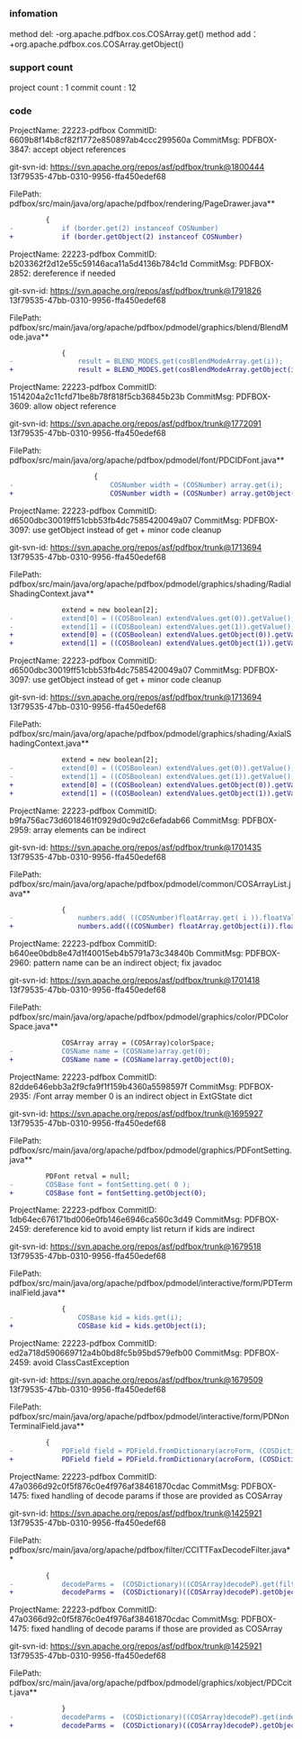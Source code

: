 ###  infomation 
method del:
-org.apache.pdfbox.cos.COSArray.get()
method add：
+org.apache.pdfbox.cos.COSArray.getObject()
###  support count
project count : 1
commit count : 12
###  code
ProjectName: 22223-pdfbox
CommitID: 6609b8f14b8cf82f1772e850897ab4ccc299560a
CommitMsg: PDFBOX-3847: accept object references

git-svn-id: https://svn.apache.org/repos/asf/pdfbox/trunk@1800444 13f79535-47bb-0310-9956-ffa450edef68

FilePath: pdfbox/src/main/java/org/apache/pdfbox/rendering/PageDrawer.java**
```diff
         {
-            if (border.get(2) instanceof COSNumber)
+            if (border.getObject(2) instanceof COSNumber)
```
ProjectName: 22223-pdfbox
CommitID: b203362f2d12e55c59146aca11a5d4136b784c1d
CommitMsg: PDFBOX-2852: dereference if needed

git-svn-id: https://svn.apache.org/repos/asf/pdfbox/trunk@1791826 13f79535-47bb-0310-9956-ffa450edef68

FilePath: pdfbox/src/main/java/org/apache/pdfbox/pdmodel/graphics/blend/BlendMode.java**
```diff
             {
-                result = BLEND_MODES.get(cosBlendModeArray.get(i));
+                result = BLEND_MODES.get(cosBlendModeArray.getObject(i));
```
ProjectName: 22223-pdfbox
CommitID: 1514204a2c11cfd71be8b78f818f5cb36845b23b
CommitMsg: PDFBOX-3609: allow object reference

git-svn-id: https://svn.apache.org/repos/asf/pdfbox/trunk@1772091 13f79535-47bb-0310-9956-ffa450edef68

FilePath: pdfbox/src/main/java/org/apache/pdfbox/pdmodel/font/PDCIDFont.java**
```diff
                     {
-                        COSNumber width = (COSNumber) array.get(i);
+                        COSNumber width = (COSNumber) array.getObject(i);
```
ProjectName: 22223-pdfbox
CommitID: d6500dbc30019ff51cbb53fb4dc7585420049a07
CommitMsg: PDFBOX-3097: use getObject instead of get + minor code cleanup

git-svn-id: https://svn.apache.org/repos/asf/pdfbox/trunk@1713694 13f79535-47bb-0310-9956-ffa450edef68

FilePath: pdfbox/src/main/java/org/apache/pdfbox/pdmodel/graphics/shading/RadialShadingContext.java**
```diff
             extend = new boolean[2];
-            extend[0] = ((COSBoolean) extendValues.get(0)).getValue();
-            extend[1] = ((COSBoolean) extendValues.get(1)).getValue();
+            extend[0] = ((COSBoolean) extendValues.getObject(0)).getValue();
+            extend[1] = ((COSBoolean) extendValues.getObject(1)).getValue();
```
ProjectName: 22223-pdfbox
CommitID: d6500dbc30019ff51cbb53fb4dc7585420049a07
CommitMsg: PDFBOX-3097: use getObject instead of get + minor code cleanup

git-svn-id: https://svn.apache.org/repos/asf/pdfbox/trunk@1713694 13f79535-47bb-0310-9956-ffa450edef68

FilePath: pdfbox/src/main/java/org/apache/pdfbox/pdmodel/graphics/shading/AxialShadingContext.java**
```diff
             extend = new boolean[2];
-            extend[0] = ((COSBoolean) extendValues.get(0)).getValue();
-            extend[1] = ((COSBoolean) extendValues.get(1)).getValue();
+            extend[0] = ((COSBoolean) extendValues.getObject(0)).getValue();
+            extend[1] = ((COSBoolean) extendValues.getObject(1)).getValue();
```
ProjectName: 22223-pdfbox
CommitID: b9fa756ac73d6018461f0929d0c9d2c6efadab66
CommitMsg: PDFBOX-2959: array elements can be indirect

git-svn-id: https://svn.apache.org/repos/asf/pdfbox/trunk@1701435 13f79535-47bb-0310-9956-ffa450edef68

FilePath: pdfbox/src/main/java/org/apache/pdfbox/pdmodel/common/COSArrayList.java**
```diff
             {
-                numbers.add( ((COSNumber)floatArray.get( i )).floatValue());
+                numbers.add(((COSNumber) floatArray.getObject(i)).floatValue());
```
ProjectName: 22223-pdfbox
CommitID: b640ee0bdb8e47d1f40015eb4b5791a73c34840b
CommitMsg: PDFBOX-2960: pattern name can be an indirect object; fix javadoc

git-svn-id: https://svn.apache.org/repos/asf/pdfbox/trunk@1701418 13f79535-47bb-0310-9956-ffa450edef68

FilePath: pdfbox/src/main/java/org/apache/pdfbox/pdmodel/graphics/color/PDColorSpace.java**
```diff
             COSArray array = (COSArray)colorSpace;
-            COSName name = (COSName)array.get(0);
+            COSName name = (COSName)array.getObject(0);
```
ProjectName: 22223-pdfbox
CommitID: 82dde646ebb3a2f9cfa9f1f159b4360a5598597f
CommitMsg: PDFBOX-2935: /Font array member 0 is an indirect object in ExtGState dict

git-svn-id: https://svn.apache.org/repos/asf/pdfbox/trunk@1695927 13f79535-47bb-0310-9956-ffa450edef68

FilePath: pdfbox/src/main/java/org/apache/pdfbox/pdmodel/graphics/PDFontSetting.java**
```diff
         PDFont retval = null;
-        COSBase font = fontSetting.get( 0 );
+        COSBase font = fontSetting.getObject(0);
```
ProjectName: 22223-pdfbox
CommitID: 1db64ec676171bd006e0fb146e6946ca560c3d49
CommitMsg: PDFBOX-2459: dereference kid to avoid empty list return if kids are indirect

git-svn-id: https://svn.apache.org/repos/asf/pdfbox/trunk@1679518 13f79535-47bb-0310-9956-ffa450edef68

FilePath: pdfbox/src/main/java/org/apache/pdfbox/pdmodel/interactive/form/PDTerminalField.java**
```diff
             {
-                COSBase kid = kids.get(i);
+                COSBase kid = kids.getObject(i);
```
ProjectName: 22223-pdfbox
CommitID: ed2a718d590669712a4b0bd8fc5b95bd579efb00
CommitMsg: PDFBOX-2459: avoid ClassCastException

git-svn-id: https://svn.apache.org/repos/asf/pdfbox/trunk@1679509 13f79535-47bb-0310-9956-ffa450edef68

FilePath: pdfbox/src/main/java/org/apache/pdfbox/pdmodel/interactive/form/PDNonTerminalField.java**
```diff
         {
-            PDField field = PDField.fromDictionary(acroForm, (COSDictionary)kids.get(i), this);
+            PDField field = PDField.fromDictionary(acroForm, (COSDictionary)kids.getObject(i), this);
```
ProjectName: 22223-pdfbox
CommitID: 47a0366d92c0f5f876c0e4f976af38461870cdac
CommitMsg: PDFBOX-1475: fixed handling of decode params if those are provided as COSArray

git-svn-id: https://svn.apache.org/repos/asf/pdfbox/trunk@1425921 13f79535-47bb-0310-9956-ffa450edef68

FilePath: pdfbox/src/main/java/org/apache/pdfbox/filter/CCITTFaxDecodeFilter.java**
```diff
         {
-            decodeParms =  (COSDictionary)((COSArray)decodeP).get(filterIndex);
+            decodeParms =  (COSDictionary)((COSArray)decodeP).getObject(filterIndex);
```
ProjectName: 22223-pdfbox
CommitID: 47a0366d92c0f5f876c0e4f976af38461870cdac
CommitMsg: PDFBOX-1475: fixed handling of decode params if those are provided as COSArray

git-svn-id: https://svn.apache.org/repos/asf/pdfbox/trunk@1425921 13f79535-47bb-0310-9956-ffa450edef68

FilePath: pdfbox/src/main/java/org/apache/pdfbox/pdmodel/graphics/xobject/PDCcitt.java**
```diff
             }
-            decodeParms =  (COSDictionary)((COSArray)decodeP).get(index);
+            decodeParms =  (COSDictionary)((COSArray)decodeP).getObject(index);
```
